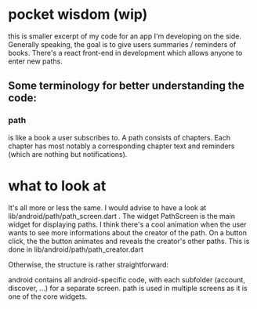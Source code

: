 # pocket wisdom (wip)

this is smaller excerpt of my code for an app I'm developing on the side. Generally speaking, the goal is to give users summaries / reminders of books. There's a react front-end in development which allows anyone to enter new paths.

## Some terminology for better understanding the code:

### path
is like a book a user subscribes to. A path consists of chapters. Each chapter has most notably a corresponding chapter text and reminders (which are nothing but notifications).

# what to look at

It's all more or less the same. I would advise to have a look at lib/android/path/path_screen.dart . The widget PathScreen is the main widget for displaying paths. I think there's a cool animation when the user wants to see more informations about the creator of the path. On a button click, the the button animates and reveals the creator's other paths. This is done in lib/android/path/path_creator.dart

Otherwise, the structure is rather straightforward:

android contains all android-specific code, with each subfolder (account, discover, ...) for a separate screen. path is used in multiple screens as it is one of the core widgets.

